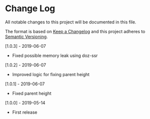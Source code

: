 # Change Log
All notable changes to this project will be documented in this file.

The format is based on [Keep a Changelog](http://keepachangelog.com/)
and this project adheres to [Semantic Versioning](http://semver.org/).

[1.0.3] - 2019-06-07
- Fixed possible memory leak using doz-ssr

[1.0.2] - 2019-06-07
- Improved logic for fixing parent height

[1.0.1] - 2019-06-07
- Fixed parent height

[1.0.0] - 2019-05-14

- First release